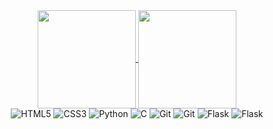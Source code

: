 <div align="center">
<a href="https://github.com/Orcha02">
<img align="center" height="157px" src="https://github-readme-stats.vercel.app/api?username=Orcha02&show_icons=true&theme=tokyonight&hide_border=true&hide_title=true"/>
</a>
<a href="https://github.com/Orcha02">
  <img align="center" height="157px" src="https://github-readme-stats.vercel.app/api/top-langs/?username=Orcha02&layout=compact&&theme=tokyonight&showicons=true&hide_border=true&hide_title=true&langs_count=8"/>
</a>
</div>
<div align="center">
  <img alt="HTML5" src="https://img.shields.io/badge/HTML-black?style=flat&logo=html5&labelColor=black&style=plastic&size=100%"/>
  <img alt="CSS3" src="https://img.shields.io/badge/CSS-black?style=flat&logo=css3&labelColor=black&logoColor=blue&style=plastic&size=100%"/>
  <img alt="Python" src="https://img.shields.io/badge/PYTHON-black?style=flat&logo=python&labelColor=black&logoColor=yellow&style=plastic&size=100%"/>
  <img alt="C" src="https://img.shields.io/badge/C-black?style=for-the-badge&logo=c&labelColor=black&style=plastic&size=100%"/>
  <img alt="Git" src="https://img.shields.io/badge/GIT-black?style=for-the-badge&logo=git&style=plastic&size=100%"/>
  <img alt="Git" src="https://img.shields.io/badge/JAVASCRIPT-black?style=flat&logo=javascript&labelColor=black&style=plastic&size=100%"/>
  <img alt="Flask" src="https://img.shields.io/badge/FLASK-%23000.svg?style=for-the-badge&logo=flask&style=plastic&size=100%"/>
  <img alt="Flask" src="https://img.shields.io/badge/MYSQL-%23000.svg?style=for-the-badge&logo=mysql&style=plastic&size=100%"/>
  
</div>
